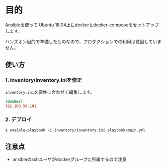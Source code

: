 # 目的

Ansibleを使って
Ubuntu 18.04上にdockerとdocker-composeをセットアップします。

ハンズオン目的で準備したものなので、プロダクションでの利用は意図していません。

## 使い方

### 1. inventory/inventory.iniを修正

`inventory.ini`を要件に合わせて編集します。

```ini
[docker]
192.168.56.101
```

### 2. デプロイ

```console
$ ansible-playbook -i inventory/inventory.ini playbook/main.yml
```

## 注意点

+ ansibleのsshユーザがdockerグループに所属するので注意

